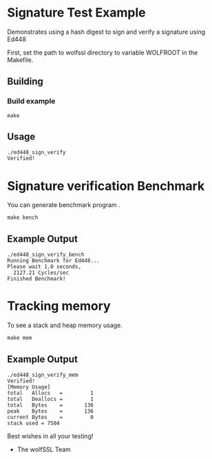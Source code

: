 # Signature Test Example

Demonstrates using a hash digest to sign and verify a signature using Ed448

First, set the path to wolfssl directory to variable WOLFROOT in the Makefile.
## Building

### Build example

```
make
```

## Usage

```
./ed448_sign_verify
Verified!
```


# Signature verification Benchmark

You can generate benchmark program .
```
make bench
```

## Example Output
```
./ed448_sign_verify_bench
Running Benchmark for Ed448...
Please wait 1.0 seconds,
  2127.21 Cycles/sec
Finished Benchmark!
```

# Tracking memory
To see a stack and heap memory usage.

```
make mem
```
## Example Output
```
./ed448_sign_verify_mem
Verified!
[Memory Usage]
total   Allocs   =         1
total   Deallocs =         1
total   Bytes    =       136
peak    Bytes    =       136
current Bytes    =         0
stack used = 7504

```


Best wishes in all your testing!

- The wolfSSL Team
